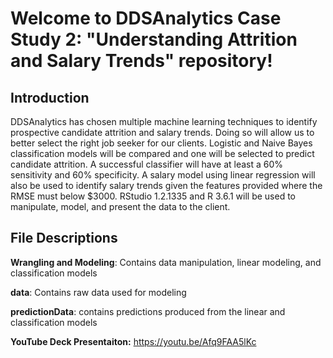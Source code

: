 # Welcome to DDSAnalytics Case Study 2: "Understanding Attrition and Salary Trends" repository!

## Introduction

DDSAnalytics has chosen multiple machine learning techniques to identify prospective candidate attrition and salary trends.  Doing so will allow us to better select the right job seeker for our clients.  Logistic and Naive Bayes classification models will be compared and one will be selected to predict candidate attrition.  A successful classifier will have at least a 60% sensitivity and 60% specificity.  A salary model using linear regression will also be used to identify salary trends given the features provided where the RMSE must below $3000.  RStudio 1.2.1335 and R 3.6.1 will be used to manipulate, model, and present the data to the client.

## File Descriptions

**Wrangling and Modeling**: Contains data manipulation, linear modeling, and classification models

**data**: Contains raw data used for modeling 

**predictionData**: contains predictions produced from the linear and classification models 

**YouTube Deck Presentaiton:** https://youtu.be/Afq9FAA5lKc
